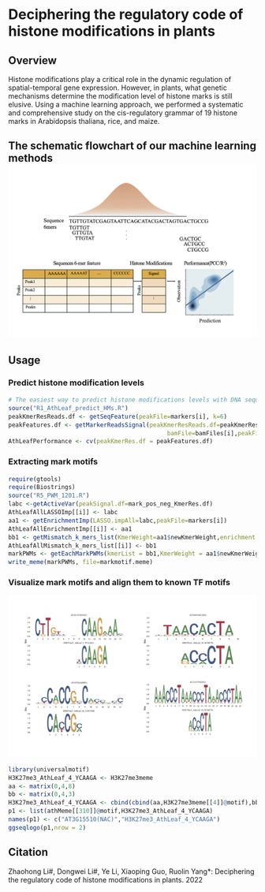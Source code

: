 # Deciphering the regulatory code of histone modifications in plants
## Overview
Histone modifications play a critical role in the dynamic regulation of spatial-temporal gene expression. 
However, in plants, what genetic mechanisms determine the modification level of histone marks is still elusive. 
Using a machine learning approach, we performed a systematic and comprehensive study on the cis-regulatory grammar of 19 histone marks in Arabidopsis thaliana, rice, and maize.

## The schematic flowchart of our machine learning methods <img src="Rcode/figures/flowchart.png" />





## Usage

### Predict histone modification levels
``` r
# The easiest way to predict histone modifications levels with DNA sequences using our R script:
source("R1_AthLeaf_predict_HMs.R")
peakKmerResReads.df <- getSeqFeature(peakFile=markers[i], k=6)
peakFeatures.df <- getMarkerReadsSignal(peakKmerResReads.df=peakKmerResReads.df,
                                             bamFile=bamFiles[i],peakFile = markers[i])
AthLeafPerformance <- cv(peakKmerRes.df = peakFeatures.df)
```

### Extracting mark motifs

``` r
require(gtools)
require(Biostrings)
source("R5_PWM_1201.R")
labc <-getActiveVar(peakSignal.df=mark_pos_neg_KmerRes.df)
AthLeafAllLASSOImp[[i]] <- labc
aa1 <- getEnrichmentImp(LASSO.impAll=labc,peakFile=markers[i])
AthLeafAllEnrichmentImp[[i]] <- aa1
bb1 <- getMismatch_k_mers_list(KmerWeight=aa1$newKmerWeight,enrichment.imp=aa1$EF1_df)
AthLeafAllMismatch_k_mers_list[[i]] <- bb1
markPWMs <- getEachMarkPWMs(kmerList = bb1,KmerWeight = aa1$newKmerWeight)
write_meme(markPWMs, file=markmotif.meme)
```
### Visualize mark motifs and align them to known TF motifs
<img src="Rcode/figures/motif.png" />

``` r
library(universalmotif)
H3K27me3_AthLeaf_4_YCAAGA <- H3K27me3meme
aa <- matrix(0,4,8)
bb <- matrix(0,4,3)
H3K27me3_AthLeaf_4_YCAAGA <- cbind(cbind(aa,H3K27me3meme[[4]]@motif),bb)
p1 <- list(athMeme[[310]]@motif,H3K27me3_AthLeaf_4_YCAAGA)
names(p1) <- c("AT3G15510(NAC)","H3K27me3_AthLeaf_4_YCAAGA")
ggseqlogo(p1,nrow = 2)
```

## Citation
Zhaohong Li#, Dongwei Li#, Ye Li, Xiaoping Guo, Ruolin Yang*: Deciphering the regulatory code of histone modifications in plants. 2022